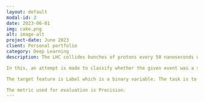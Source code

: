 ```yaml
---
layout: default
modal-id: 2
date: 2023-06-01
img: cake.png
alt: image-alt
project-date: June 2023
client: Personal portfolio
category: Deep Learning
description: The LHC collides bunches of protons every 50 nanoseconds within each of its four experiments, each crossing producing a random number of proton-proton collisions (with a Poisson expectation between 10 and 35, depending on the LHC parameters) called events. Two colliding protons produce a small firework in which part of the kinetic energy of the protons is converted into new particles. Most of the resulting particles are very unstable and decay quickly into a cascade of lighter particles.

In this, an attempt is made to classify whether the given event was a signal or a background noise in the process of decay for Higgs particle acceleration.

The target feature is Label which is a binary variable. The task is to classify this variable based on the other 31 features.

The metric used for evaluation is Precision.
---
```

